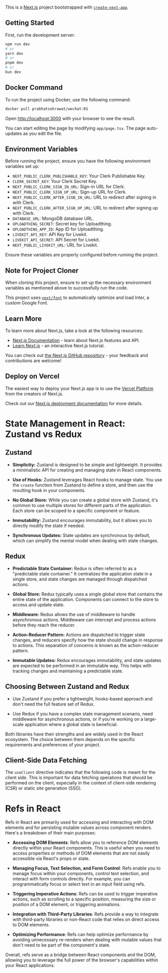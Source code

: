 This is a [Next.js](https://nextjs.org/) project bootstrapped with [`create-next-app`](https://github.com/vercel/next.js/tree/canary/packages/create-next-app).

## Getting Started

First, run the development server:

```bash
npm run dev
# or
yarn dev
# or
pnpm dev
# or
bun dev
```

## Docker Command

To run the project using Docker, use the following command:

```bash
docker pull prabhatsehrawat/wechat:01
```

Open [http://localhost:3000](http://localhost:3000) with your browser to see the result.

You can start editing the page by modifying `app/page.tsx`. The page auto-updates as you edit the file.

## Environment Variables

Before running the project, ensure you have the following environment variables set up:

- `NEXT_PUBLIC_CLERK_PUBLISHABLE_KEY`: Your Clerk Publishable Key.
- `CLERK_SECRET_KEY`: Your Clerk Secret Key.
- `NEXT_PUBLIC_CLERK_SIGN_IN_URL`: Sign-in URL for Clerk.
- `NEXT_PUBLIC_CLERK_SIGN_UP_URL`: Sign-up URL for Clerk.
- `NEXT_PUBLIC_CLERK_AFTER_SIGN_IN_URL`: URL to redirect after signing in with Clerk.
- `NEXT_PUBLIC_CLERK_AFTER_SIGN_UP_URL`: URL to redirect after signing up with Clerk.
- `DATABASE_URL`: MongoDB database URL.
- `UPLOADTHING_SECRET`: Secret key for Uploadthing.
- `UPLOADTHING_APP_ID`: App ID for Uploadthing.
- `LIVEKIT_API_KEY`: API Key for Livekit.
- `LIVEKIT_API_SECRET`: API Secret for Livekit.
- `NEXT_PUBLIC_LIVEKIT_URL`: URL for Livekit.

Ensure these variables are properly configured before running the project.

## Note for Project Cloner

When cloning this project, ensure to set up the necessary environment variables as mentioned above to successfully run the code.


This project uses [`next/font`](https://nextjs.org/docs/basic-features/font-optimization) to automatically optimize and load Inter, a custom Google Font.

## Learn More

To learn more about Next.js, take a look at the following resources:

- [Next.js Documentation](https://nextjs.org/docs) - learn about Next.js features and API.
- [Learn Next.js](https://nextjs.org/learn) - an interactive Next.js tutorial.

You can check out [the Next.js GitHub repository](https://github.com/vercel/next.js/) - your feedback and contributions are welcome!

## Deploy on Vercel

The easiest way to deploy your Next.js app is to use the [Vercel Platform](https://vercel.com/new?utm_medium=default-template&filter=next.js&utm_source=create-next-app&utm_campaign=create-next-app-readme) from the creators of Next.js.

Check out our [Next.js deployment documentation](https://nextjs.org/docs/deployment) for more details.

# State Management in React: Zustand vs Redux

## Zustand

- **Simplicity:** Zustand is designed to be simple and lightweight. It provides a minimalistic API for creating and managing state in React components.
  
- **Use of Hooks:** Zustand leverages React hooks to manage state. You use the `create` function from Zustand to define a store, and then use the resulting hook in your components.

- **No Global Store:** While you can create a global store with Zustand, it's common to use multiple stores for different parts of the application. Each store can be scoped to a specific component or feature.

- **Immutability:** Zustand encourages immutability, but it allows you to directly modify the state if needed.

- **Synchronous Updates:** State updates are synchronous by default, which can simplify the mental model when dealing with state changes.

## Redux

- **Predictable State Container:** Redux is often referred to as a "predictable state container." It centralizes the application state in a single store, and state changes are managed through dispatched actions.

- **Global Store:** Redux typically uses a single global store that contains the entire state of the application. Components can connect to the store to access and update state.

- **Middleware:** Redux allows the use of middleware to handle asynchronous actions. Middleware can intercept and process actions before they reach the reducer.

- **Action-Reducer Pattern:** Actions are dispatched to trigger state changes, and reducers specify how the state should change in response to actions. This separation of concerns is known as the action-reducer pattern.

- **Immutable Updates:** Redux encourages immutability, and state updates are expected to be performed in an immutable way. This helps with tracking changes and maintaining a predictable state.

## Choosing Between Zustand and Redux

- Use Zustand if you prefer a lightweight, hooks-based approach and don't need the full feature set of Redux.

- Use Redux if you have a complex state management scenario, need middleware for asynchronous actions, or if you're working on a large-scale application where a global state is beneficial.

Both libraries have their strengths and are widely used in the React ecosystem. The choice between them depends on the specific requirements and preferences of your project.

## Client-Side Data Fetching

The `useClient` directive indicates that the following code is meant for the client side. This is important for data fetching operations that should be performed on the client, especially in the context of client-side rendering (CSR) or static site generation (SSG).

# Refs in React

Refs in React are primarily used for accessing and interacting with DOM elements and for persisting mutable values across component renders. Here's a breakdown of their main purposes:

- **Accessing DOM Elements**: Refs allow you to reference DOM elements directly within your React components. This is useful when you need to access properties or methods of DOM elements that are not easily accessible via React's props or state.

- **Managing Focus, Text Selection, and Form Control**: Refs enable you to manage focus within your components, control text selection, and interact with form controls directly. For example, you can programmatically focus or select text in an input field using refs.

- **Triggering Imperative Actions**: Refs can be used to trigger imperative actions, such as scrolling to a specific position, measuring the size or position of a DOM element, or triggering animations.

- **Integration with Third-Party Libraries**: Refs provide a way to integrate with third-party libraries or non-React code that relies on direct access to DOM elements.

- **Optimizing Performance**: Refs can help optimize performance by avoiding unnecessary re-renders when dealing with mutable values that don't need to be part of the component's state.

Overall, refs serve as a bridge between React components and the DOM, allowing you to leverage the full power of the browser's capabilities within your React applications.
